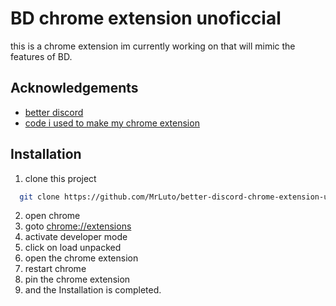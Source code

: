 
# BD chrome extension unoficcial

this is a chrome extension im currently working on that will mimic the features of BD.


## Acknowledgements

 - [better discord](https://betterdiscord.app/)
 - [code i used to make my chrome extension](https://github.com/denis-sokolov/chrome-custom-css)
## Installation

1. clone this project

```bash
  git clone https://github.com/MrLuto/better-discord-chrome-extension-unoficcial.git
```
2. open chrome
3. goto [chrome://extensions]()
4. activate developer mode
5. click on load unpacked
6. open the chrome extension
7. restart chrome
8. pin the chrome extension
9. and the Installation is completed.
